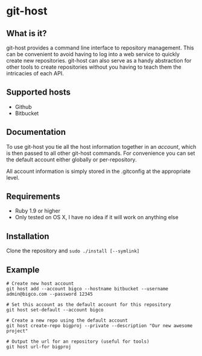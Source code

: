git-host
========

What is it?
-----------

git-host provides a command line interface to repository management. This can be convenient to avoid having to log into a web service to quickly create new repositories. git-host can also serve as a handy abstraction for other tools to create repositories without you having to teach them the intricacies of each API.

Supported hosts
---------------

* Github
* Bitbucket

Documentation
-------------

To use git-host you tie all the host information together in an *account*, which is then passed to all other git-host commands. For convenience you can set the default account either globally or per-repository.

All account information is simply stored in the .gitconfig at the appropriate level.

Requirements
------------

* Ruby 1.9 or higher
* Only tested on OS X, I have no idea if it will work on anything else

Installation
------------

Clone the repository and `sudo ./install [--symlink]`

Example
-------

	# Create new host account
	git host add --account bigco --hostname bitbucket --username admin@bigco.com --password 12345

	# Set this account as the default account for this repository
	git host set-default --account bigco

	# Create a new repo using the default account
	git host create-repo bigproj --private --description "Our new awesome project"

	# Output the url for an repository (useful for tools)
	git host url-for bigproj